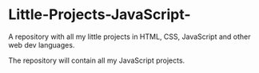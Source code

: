 # Little-Projects-JavaScript-
A repository with all my little projects in HTML, CSS, JavaScript and other web dev languages.

The repository will contain all my JavaScript projects.
